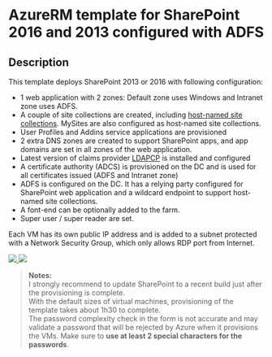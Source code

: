# AzureRM template for SharePoint 2016 and 2013 configured with ADFS

## Description

This template deploys SharePoint 2013 or 2016 with following configuration:

* 1 web application with 2 zones: Default zone uses Windows and Intranet zone uses ADFS.
* A couple of site collections are created, including [host-named site collections](https://docs.microsoft.com/en-us/SharePoint/administration/host-named-site-collection-architecture-and-deployment). MySites are also configured as host-named site collections.
* User Profiles and Addins service applications are provisioned
* 2 extra DNS zones are created to support SharePoint apps, and app domains are set in all zones of the web application.
* Latest version of claims provider [LDAPCP](https://ldapcp.com/) is installed and configured
* A certificate authority (ADCS) is provisioned on the DC and is used for all certificates issued (ADFS and Intranet zone)
* ADFS is configured on the DC. It has a relying party configured for SharePoint web application and a wildcard endpoint to support host-named site collections.
* A font-end can be optionally added to the farm.
* Super user / super reader are set.

Each VM has its own public IP address and is added to a subnet protected with a Network Security Group, which only allows RDP port from Internet.

<a href="https://portal.azure.com/#create/Microsoft.Template/uri/https%3A%2F%2Fraw.githubusercontent.com%2FAzure%2Fazure-quickstart-templates%2Fmaster%2Fsharepoint-adfs%2Fazuredeploy.json" target="_blank">
    <img src="http://azuredeploy.net/deploybutton.png"/>
</a>
<a href="http://armviz.io/#/?load=https%3A%2F%2Fraw.githubusercontent.com%2FAzure%2Fazure-quickstart-templates%2Fmaster%2Fsharepoint-adfs%2Fazuredeploy.json" target="_blank">
    <img src="http://armviz.io/visualizebutton.png"/>
</a>

> **Notes:**  
> I strongly recommend to update SharePoint to a recent build just after the provisioning is complete.  
> With the default sizes of virtual machines, provisioning of the template takes about 1h30 to complete.  
> The password complexity check in the form is not accurate and may validate a password that will be rejected by Azure when it provisions the VMs. Make sure to **use at least 2 special characters for the passwords**.
